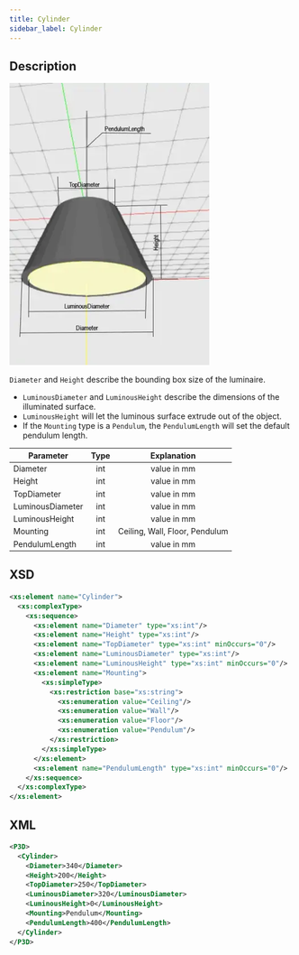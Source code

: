 ```yaml
---
title: Cylinder
sidebar_label: Cylinder
---
```


## Description

![Cylinder](/img/docs/geometry/parametric/cylinder.webp)

`Diameter` and `Height` describe the bounding box size of the luminaire.

- `LuminousDiameter` and `LuminousHeight` describe the dimensions of the illuminated surface.
- `LuminousHeight` will let the luminous surface extrude out of the object.
- If the `Mounting` type is a `Pendulum`, the `PendulumLength` will set the default pendulum length.

| Parameter        | Type |          Explanation           |
| ---------------- | :--: | :----------------------------: |
| Diameter         | int  |          value in mm           |
| Height           | int  |          value in mm           |
| TopDiameter      | int  |          value in mm           |
| LuminousDiameter | int  |          value in mm           |
| LuminousHeight   | int  |          value in mm           |
| Mounting         | int  | Ceiling, Wall, Floor, Pendulum |
| PendulumLength   | int  |          value in mm           |

## XSD

```xml
<xs:element name="Cylinder">
  <xs:complexType>
    <xs:sequence>
      <xs:element name="Diameter" type="xs:int"/>
      <xs:element name="Height" type="xs:int"/>
      <xs:element name="TopDiameter" type="xs:int" minOccurs="0"/>
      <xs:element name="LuminousDiameter" type="xs:int"/>
      <xs:element name="LuminousHeight" type="xs:int" minOccurs="0"/>
      <xs:element name="Mounting">
        <xs:simpleType>
          <xs:restriction base="xs:string">
            <xs:enumeration value="Ceiling"/>
            <xs:enumeration value="Wall"/>
            <xs:enumeration value="Floor"/>
            <xs:enumeration value="Pendulum"/>
          </xs:restriction>
        </xs:simpleType>
      </xs:element>
      <xs:element name="PendulumLength" type="xs:int" minOccurs="0"/>
    </xs:sequence>
  </xs:complexType>
</xs:element>
```

## XML

```xml
<P3D>
  <Cylinder>
    <Diameter>340</Diameter>
    <Height>200</Height>
    <TopDiameter>250</TopDiameter>
    <LuminousDiameter>320</LuminousDiameter>
    <LuminousHeight>0</LuminousHeight>
    <Mounting>Pendulum</Mounting>
    <PendulumLength>400</PendulumLength>
  </Cylinder>
</P3D>
```